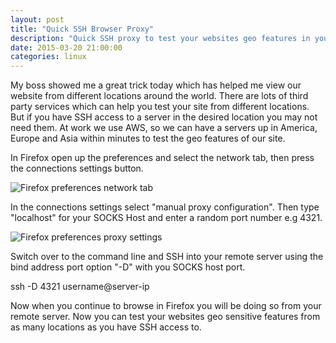 ```yaml
---
layout: post
title: "Quick SSH Browser Proxy"
description: "Quick SSH proxy to test your websites geo features in your browser"
date: 2015-03-20 21:00:00
categories: linux
---
```

My boss showed me a great trick today which has helped me view our website from different locations around the world. There are lots of third party services which can help you test your site from different locations. But if you have SSH access to a server in the desired location you may not need them. At work we use AWS, so we can have a servers up in America, Europe and Asia within minutes to test the geo features of our site.  

In Firefox open up the preferences and select the network tab, then press the connections settings button.   

![Firefox preferences network tab](http://theo.codes/images/network.png "Firefox preferences network tab")  

In the connections settings select "manual proxy configuration". Then type "localhost" for your SOCKS Host and enter a random port number e.g 4321.  

![Firefox preferences proxy settings](http://theo.codes/images/proxy.png "Firefox preferences proxy settings")

Switch over to the command line and SSH into your remote server using the bind address port option "-D" with you SOCKS host port.   

ssh -D 4321 username@server-ip   

Now when you continue to browse in Firefox you will be doing so from your remote server. Now you can test your websites geo sensitive features from as many locations as you have SSH access to.   

